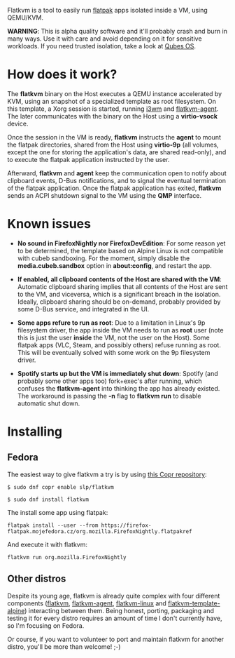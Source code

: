 Flatkvm is a tool to easily run [flatpak](https://flatpak.org/) apps isolated inside a VM, using QEMU/KVM.

**WARNING**: This is alpha quality software and it'll probably crash and burn in many ways. Use it with care and avoid depending on it for sensitive workloads. If you need trusted isolation, take a look at [Qubes OS](https://www.qubes-os.org/).

# How does it work?

The **flatkvm** binary on the Host executes a QEMU instance accelerated by KVM, using an snapshot of a specialized template as root filesystem. On this template, a Xorg session is started, running [i3wm](https://i3wm.org/) and [flatkvm-agent](https://github.com/flatkvm/flatkvm-agent). The later communicates with the binary on the Host using a **virtio-vsock** device.

Once the session in the VM is ready, **flatkvm** instructs the **agent** to mount the flatpak directories, shared from the Host using **virtio-9p** (all volumes, except the one for storing the application's data, are shared read-only), and to execute the flatpak application instructed by the user.

Afterward, **flatkvm** and **agent** keep the communication open to notify about clipboard events, D-Bus notifications, and to signal the eventual termination of the flatpak application. Once the flatpak application has exited, **flatkvm** sends an ACPI shutdown signal to the VM using the **QMP** interface.

# Known issues

 - **No sound in FirefoxNightly nor FirefoxDevEdition**: For some reason yet to be determined, the template based on Alpine Linux is not compatible with cubeb sandboxing. For the moment, simply disable the **media.cubeb.sandbox** option in **about:config**, and restart the app.
 
 - **If enabled, all clipboard contents of the Host are shared with the VM**: Automatic clipboard sharing implies that all contents of the Host are sent to the VM, and viceversa, which is a significant breach in the isolation. Ideally, clipboard sharing should be on-demand, probably provided by some D-Bus service, and integrated in the UI.
 
 - **Some apps refure to run as root**: Due to a limitation in Linux's 9p filesystem driver, the app inside the VM needs to run as **root** user (note this is just the user **inside** the VM, not the user on the Host). Some flatpak apps (VLC, Steam, and possibly others) refuse running as root. This will be eventually solved with some work on the 9p filesystem driver.
 
 - **Spotify starts up but the VM is immediately shut down**: Spotify (and probably some other apps too) fork+exec's after running, which confuses the **flatkvm-agent** into thinking the app has already existed. The workaround is passing the **-n** flag to **flatkvm run** to disable automatic shut down.
 
# Installing
## Fedora
 
The easiest way to give flatkvm a try is by using [this Copr repository](https://copr.fedorainfracloud.org/coprs/slp/flatkvm/):
 
```
$ sudo dnf copr enable slp/flatkvm

$ sudo dnf install flatkvm
```

The install some app using flatpak:

```
flatpak install --user --from https://firefox-flatpak.mojefedora.cz/org.mozilla.FirefoxNightly.flatpakref
```

And execute it with flatkvm:

```
flatkvm run org.mozilla.FirefoxNightly
```
## Other distros

Despite its young age, flatkvm is already quite complex with four different components ([flatkvm](https://github.com/flatkvm/flatkvm), [flatkvm-agent](https://github.com/flatkvm/flatkvm-agent), [flatkvm-linux](https://github.com/flatkvm/flatkvm-linux) and [flatkvm-template-alpine](https://github.com/flatkvm/flatkvm-template-alpine)) interacting between them. Being honest, porting, packaging and testing it for every distro requires an amount of time I don't currently have, so I'm focusing on Fedora.

Or course, if you want to volunteer to port and maintain flatkvm for another distro, you'll be more than welcome! ;-)
